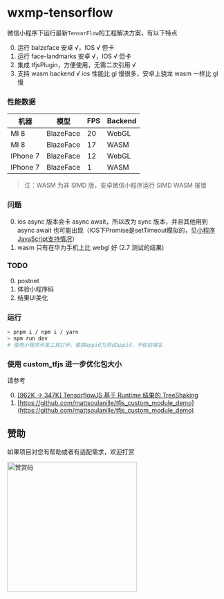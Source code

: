 # wxmp-tensorflow

微信小程序下运行最新`TensorFlow`的工程解决方案，有以下特点

0. 运行 balzeface 安卓 √，IOS √ 但卡
1. 运行 face-landmarks 安卓 √，IOS √ 但卡
2. 集成 tfjsPlugin，方便使用，无需二次引用 √
3. 支持 wasm backend √ ios 性能比 gl 慢很多，安卓上骁龙 wasm 一样比 gl 慢

### 性能数据

| 机器     | 模型      | FPS | Backend |
| -------- | --------- | --- | ------- |
| MI 8     | BlazeFace | 20  | WebGL   |
| MI 8     | BlazeFace | 17  | WASM    |
| IPhone 7 | BlazeFace | 12  | WebGL   |
| IPhone 7 | BlazeFace | 1   | WASM    |

> 注：WASM 为非 SIMD 版，安卓微信小程序运行 SIMD WASM 报错

### 问题

0. ios async 版本会卡 async await，所以改为 sync 版本，并且其他用到 async await 也可能出现（IOS下Promise是setTimeout模拟的，见[小程序JavaScript支持情况](https://developers.weixin.qq.com/miniprogram/dev/framework/runtime/js-support.html)）
1. wasm 只有在华为手机上比 webgl 好 (2.7 测试的结果)

### TODO

0. postnet
1. 体验小程序码
2. 结果UI美化

### 运行

```sh
> pnpm i / npm i / yarn
> npm run dev
# 使用小程序开发工具打开，替换appid为测试appid，不校验域名
```

### 使用 custom_tfjs 进一步优化包大小

请参考

0. [[962K -> 347K] TensorflowJS 基于 Runtime 结果的 TreeShaking](https://juejin.cn/post/6947198156987711524/)
1. [https://github.com/mattsoulanille/tfjs_custom_module_demo](https://github.com/mattsoulanille/tfjs_custom_module_demo)

## 赞助

如果项目对您有帮助或者有适配需求，欢迎打赏

<img src="https://upload-images.jianshu.io/upload_images/252050-d3d6bfdb1bb06ddd.png?imageMogr2/auto-orient/strip%7CimageView2/2/w/1240" alt="赞赏码" width="300">
